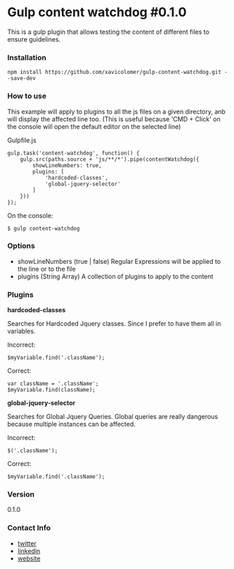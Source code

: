 # Gulp content watchdog #0.1.0

This is a gulp plugin that allows testing the content of different files to ensure guidelines.

### Installation
```
npm install https://github.com/xavicolomer/gulp-content-watchdog.git --save-dev
```

### How to use

This example will apply to plugins to all the js files on a given directory, anb will display the affected line too. (This is useful because 'CMD + Click' on the console will open the default editor on the selected line)

Gulpfile.js
```
gulp.task('content-watchdog', function() {
    gulp.src(paths.source + 'js/**/*').pipe(contentWatchdog({
        showLineNumbers: true,
        plugins: [
            'hardcoded-classes',
            'global-jquery-selector'
        ]
    }))
});
```

On the console:
```
$ gulp content-watchdog
```

### Options

* showLineNumbers (true | false) Regular Expressions will be applied to the line or to the file
* plugins (String Array) A collection of plugins to apply to the content

### Plugins

**hardcoded-classes**

Searches for Hardcoded Jquery classes. Since I prefer to have them all in variables.

Incorrect:
```
$myVariable.find('.className');
````

Correct:
```
var className = '.className';
$myVariable.find(className);
````

**global-jquery-selector**

Searches for Global Jquery Queries. Global queries are really dangerous because multiple instances can be affected.

Incorrect:
```
$('.className');
````

Correct:
```
$myVariable.find('.className');
````

### Version
0.1.0

### Contact Info
* [twitter](https://twitter.com/xaviercolomer)
* [linkedin](https://es.linkedin.com/in/xaviercolomer)
* [website](http://xavicolomer.com)
